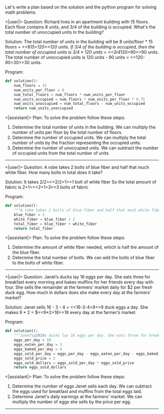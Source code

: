 Let's write a plan based on the solution and the python program for solving math problems.

<|user|>
Question: 
Richard lives in an apartment building with 15 floors. Each floor contains 8 units, and 3/4 of the building is occupied. What's the total number of unoccupied units In the building?

Solution:
The total number of units in the building will be 8 units/floor * 15 floors = <<8*15=120>>120 units.
If 3/4 of the building is occupied, then the total number of occupied units is 3/4 * 120 units = <<3/4*120=90>>90 units.
The total number of unoccupied units is 120 units - 90 units = <<120-90=30>>30 units.

Program:
```python
def solution():
    num_floors = 15
    num_units_per_floor = 8
    num_total_floors = num_floors * num_units_per_floor
    num_units_occupied = num_floors * num_units_per_floor * 0.75
    num_units_unoccupied = num_total_floors - num_units_occupied
    return num_units_unoccupied
```

<|assistant|>
Plan: To solve the problem follow these steps:
1. Determine the total number of units in the building. We can multiply the number of units per floor by the total number of floors.
2. Determine the number of occupied units. We can multiply the total number of units by the fraction representing the occupied units.
3. Determine the number of unoccupied units. We can subtract the number of occupied units from the total number of units.

---

<|user|>
Question: 
A robe takes 2 bolts of blue fiber and half that much white fiber.  How many bolts in total does it take?

Solution:
It takes 2/2=<<2/2=1>>1 bolt of white fiber
So the total amount of fabric is 2+1=<<2+1=3>>3 bolts of fabric

Program:
```python
def solution():
    """A robe takes 2 bolts of blue fiber and half that much white fiber.  How many bolts in total does it take?"""
    blue_fiber = 2
    white_fiber = blue_fiber / 2
    total_fiber = blue_fiber + white_fiber
    return total_fiber
```

<|assistant|>
Plan: To solve the problem follow these steps:
1. Determine the amount of white fiber needed, which is half the amount of the blue fiber.
2. Determine the total number of bolts. We can add the bolts of blue fiber to the bolts of white fiber.

---

<|user|>
Question: 
Janet’s ducks lay 16 eggs per day. She eats three for breakfast every morning and bakes muffins for her friends every day with four. She sells the remainder at the farmers' market daily for $2 per fresh duck egg. How much in dollars does she make every day at the farmers' market?

Solution:
Janet sells 16 - 3 - 4 = <<16-3-4=9>>9 duck eggs a day.
She makes 9 * 2 = $<<9*2=18>>18 every day at the farmer’s market.

Program:
```python
def solution():
    """Janet\u2019s ducks lay 16 eggs per day. She eats three for breakfast every morning and bakes muffins for her friends every day with four. She sells the remainder at the farmers' market daily for $2 per fresh duck egg. How much in dollars does she make every day at the farmers' market?"""
    eggs_per_day = 16
    eggs_eaten_per_day = 3
    eggs_baked_per_day = 4
    eggs_sold_per_day = eggs_per_day - eggs_eaten_per_day - eggs_baked_per_day
    eggs_sold_price = 2
    eggs_sold_dollars = eggs_sold_per_day * eggs_sold_price
    return eggs_sold_dollars
```

<|assistant|>
Plan: To solve the problem follow these steps:
1. Determine the number of eggs Janet sells each day. We can subtract the eggs used for breakfast and muffins from the total eggs laid.
2. Determine Janet's daily earnings at the farmers' market. We can multiply the number of eggs she sells by the price per egg.

---